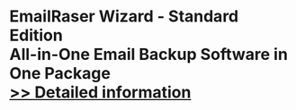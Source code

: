 # EmailRaser Wizard - Standard Edition<br />All-in-One Email Backup Software in One Package<br />[>> Detailed information](https://secure.shareit.com/shareit/product.html?productid=300999901&affiliateid=200057808)